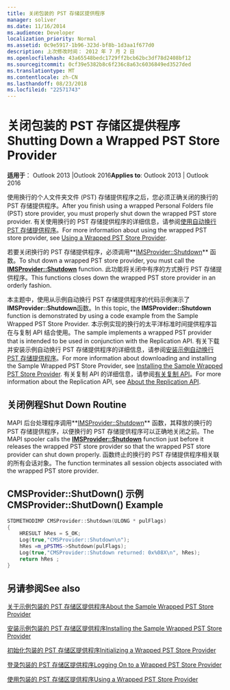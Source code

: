 ```yaml
---
title: 关闭包装的 PST 存储区提供程序
manager: soliver
ms.date: 11/16/2014
ms.audience: Developer
localization_priority: Normal
ms.assetid: 0c9e5917-1b96-323d-bf8b-1d3aa1f677d0
description: 上次修改时间： 2012 年 7 月 2 日
ms.openlocfilehash: 43a65548bedc1729ff2bcb62bc3df78d2408bf12
ms.sourcegitcommit: 0cf39e5382b8c6f236c8a63c6036849ed3527ded
ms.translationtype: MT
ms.contentlocale: zh-CN
ms.lasthandoff: 08/23/2018
ms.locfileid: "22571743"
---
```

# <a name="shutting-down-a-wrapped-pst-store-provider"></a><span data-ttu-id="28b82-103">关闭包装的 PST 存储区提供程序</span><span class="sxs-lookup"><span data-stu-id="28b82-103">Shutting Down a Wrapped PST Store Provider</span></span>

 
  
<span data-ttu-id="28b82-104">**适用于**： Outlook 2013 |Outlook 2016</span><span class="sxs-lookup"><span data-stu-id="28b82-104">**Applies to**: Outlook 2013 | Outlook 2016</span></span> 
  
<span data-ttu-id="28b82-105">使用换行的个人文件夹文件 (PST) 存储提供程序之后，您必须正确关闭的换行的 PST 存储提供程序。</span><span class="sxs-lookup"><span data-stu-id="28b82-105">After you finish using a wrapped Personal Folders file (PST) store provider, you must properly shut down the wrapped PST store provider.</span></span> <span data-ttu-id="28b82-106">有关使用换行的 PST 存储提供程序的详细信息，请参阅[使用自动换行 PST 存储提供程序](using-a-wrapped-pst-store-provider.md)。</span><span class="sxs-lookup"><span data-stu-id="28b82-106">For more information about using the wrapped PST store provider, see [Using a Wrapped PST Store Provider](using-a-wrapped-pst-store-provider.md).</span></span>
  
<span data-ttu-id="28b82-107">若要关闭换行的 PST 存储提供程序，必须调用**[IMSProvider::Shutdown](imsprovider-shutdown.md)** 函数。</span><span class="sxs-lookup"><span data-stu-id="28b82-107">To shut down a wrapped PST store provider, you must call the **[IMSProvider::Shutdown](imsprovider-shutdown.md)** function.</span></span> <span data-ttu-id="28b82-108">此功能将关闭中有序的方式换行 PST 存储提供程序。</span><span class="sxs-lookup"><span data-stu-id="28b82-108">This functions closes down the wrapped PST store provider in an orderly fashion.</span></span> 
  
<span data-ttu-id="28b82-109">本主题中，使用从示例自动换行 PST 存储提供程序的代码示例演示了**IMSProvider::Shutdown**函数。</span><span class="sxs-lookup"><span data-stu-id="28b82-109">In this topic, the **IMSProvider::Shutdown** function is demonstrated by using a code example from the Sample Wrapped PST Store Provider.</span></span> <span data-ttu-id="28b82-110">本示例实现的换行的太平洋标准时间提供程序旨在与复制 API 结合使用。</span><span class="sxs-lookup"><span data-stu-id="28b82-110">The sample implements a wrapped PST provider that is intended to be used in conjunction with the Replication API.</span></span> <span data-ttu-id="28b82-111">有关下载并安装示例自动换行 PST 存储提供程序的详细信息，请参阅[安装示例自动换行 PST 存储提供程序](installing-the-sample-wrapped-pst-store-provider.md)。</span><span class="sxs-lookup"><span data-stu-id="28b82-111">For more information about downloading and installing the Sample Wrapped PST Store Provider, see [Installing the Sample Wrapped PST Store Provider](installing-the-sample-wrapped-pst-store-provider.md).</span></span> <span data-ttu-id="28b82-112">有关复制 API 的详细信息，请参阅[有关复制 API](about-the-replication-api.md)。</span><span class="sxs-lookup"><span data-stu-id="28b82-112">For more information about the Replication API, see [About the Replication API](about-the-replication-api.md).</span></span>
  
## <a name="shut-down-routine"></a><span data-ttu-id="28b82-113">关闭例程</span><span class="sxs-lookup"><span data-stu-id="28b82-113">Shut Down Routine</span></span>

<span data-ttu-id="28b82-114">MAPI 后台处理程序调用**[IMSProvider::Shutdown](imsprovider-shutdown.md)** 函数，其释放的换行的 PST 存储提供程序，以便换行的 PST 存储提供程序可以正确地关闭之前。</span><span class="sxs-lookup"><span data-stu-id="28b82-114">The MAPI spooler calls the **[IMSProvider::Shutdown](imsprovider-shutdown.md)** function just before it releases the wrapped PST store provider so that the wrapped PST store provider can shut down properly.</span></span> <span data-ttu-id="28b82-115">函数终止的换行的 PST 存储提供程序相关联的所有会话对象。</span><span class="sxs-lookup"><span data-stu-id="28b82-115">The function terminates all session objects associated with the wrapped PST store provider.</span></span> 
  
## <a name="cmsprovidershutdown-example"></a><span data-ttu-id="28b82-116">CMSProvider::ShutDown() 示例</span><span class="sxs-lookup"><span data-stu-id="28b82-116">CMSProvider::ShutDown() Example</span></span>

```cpp
STDMETHODIMP CMSProvider::Shutdown(ULONG * pulFlags) 
{ 
    HRESULT hRes = S_OK; 
    Log(true,"CMSProvider::Shutdown\n"); 
    hRes =m_pPSTMS->Shutdown(pulFlags); 
    Log(true,"CMSProvider::Shutdown returned: 0x%08X\n", hRes); 
    return hRes ;  
}
```

## <a name="see-also"></a><span data-ttu-id="28b82-117">另请参阅</span><span class="sxs-lookup"><span data-stu-id="28b82-117">See also</span></span>



[<span data-ttu-id="28b82-118">关于示例包装的 PST 存储区提供程序</span><span class="sxs-lookup"><span data-stu-id="28b82-118">About the Sample Wrapped PST Store Provider</span></span>](about-the-sample-wrapped-pst-store-provider.md)
  
[<span data-ttu-id="28b82-119">安装示例包装的 PST 存储区提供程序</span><span class="sxs-lookup"><span data-stu-id="28b82-119">Installing the Sample Wrapped PST Store Provider</span></span>](installing-the-sample-wrapped-pst-store-provider.md)
  
[<span data-ttu-id="28b82-120">初始化包装的 PST 存储区提供程序</span><span class="sxs-lookup"><span data-stu-id="28b82-120">Initializing a Wrapped PST Store Provider</span></span>](initializing-a-wrapped-pst-store-provider.md)
  
[<span data-ttu-id="28b82-121">登录包装的 PST 存储区提供程序</span><span class="sxs-lookup"><span data-stu-id="28b82-121">Logging On to a Wrapped PST Store Provider</span></span>](logging-on-to-a-wrapped-pst-store-provider.md)
  
[<span data-ttu-id="28b82-122">使用包装的 PST 存储区提供程序</span><span class="sxs-lookup"><span data-stu-id="28b82-122">Using a Wrapped PST Store Provider</span></span>](using-a-wrapped-pst-store-provider.md)

